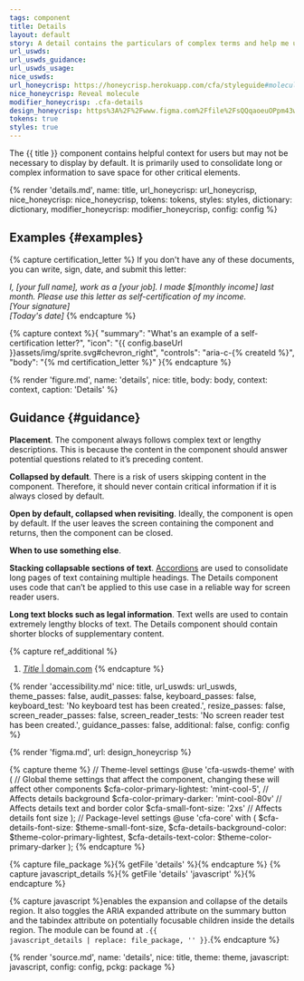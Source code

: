 ```yaml
---
tags: component
title: Details
layout: default
story: A detail contains the particulars of complex terms and help me understand them better.
url_uswds:
url_uswds_guidance:
url_uswds_usage:
nice_uswds:
url_honeycrisp: https://honeycrisp.herokuapp.com/cfa/styleguide#molecules-reveal
nice_honeycrisp: Reveal molecule
modifier_honeycrisp: .cfa-details
design_honeycrisp: https%3A%2F%2Fwww.figma.com%2Ffile%2FsQQqaoeuOPpm43wLlYfyEo%2FHoneycrisp-Design-System%3Ftype%3Ddesign%26node-id%3D5004%253A537%26mode%3Ddesign%26t%3Db7vIYK7WH81HUo0S-1
tokens: true
styles: true
---
```


<!-- INTRO -->

The {{ title }} component contains helpful context for users but may not be necessary to display by default. It is primarily used to consolidate long or complex information to save space for other critical elements.

<!-- DETAILS -->

{% render 'details.md',
  name: title,
  url_honeycrisp: url_honeycrisp,
  nice_honeycrisp: nice_honeycrisp,
  tokens: tokens,
  styles: styles,
  dictionary: dictionary,
  modifier_honeycrisp: modifier_honeycrisp,
  config: config %}

## Examples {#examples}

{% capture certification_letter %}
If you don't have any of these documents, you can write, sign, date, and submit this letter:

*I, [your full name], work as a [your job]. I made $[monthly income] last month. Please use this letter as self-certification of my income.* <br> *[Your signature]* <br> *[Today's date]*
{% endcapture %}

{% capture context %}{
  "summary": "What's an example of a self-certification letter?",
  "icon": "{{ config.baseUrl }}assets/img/sprite.svg#chevron_right",
  "controls": "aria-c-{% createId %}",
  "body": "{% md certification_letter %}"
}{% endcapture %}

{% render 'figure.md', name: 'details', nice: title, body: body, context: context, caption: 'Details' %}

<!-- GUIDANCE -->

## Guidance {#guidance}

**Placement**. The component always follows complex text or lengthy descriptions. This is because the content in the component should answer potential questions related to it’s preceding content.

**Collapsed by default**. There is a risk of users skipping content in the component. Therefore, it should never contain critical information if it is always closed by default.

**Open by default, collapsed when revisiting**. Ideally, the component is open by default. If the user leaves the screen containing the component and returns, then the component can be closed.

**When to use something else**.

**Stacking collapsable sections of text**. <a href="{{ config.baseUrl }}components/accordion">Accordions</a> are used to consolidate long pages of text containing multiple headings. The Details component uses code that can’t be applied to this use case in a reliable way for screen reader users.

**Long text blocks such as legal information**. Text wells are used to contain extremely lengthy blocks of text. The Details component should contain shorter blocks of supplementary content.

{% capture ref_additional %}
1. <a href="#" target="_blank" rel="noopener nofollow" class="usa-link--external"><cite>Title</cite> | domain.com</a>
{% endcapture %}

<!-- render 'references.md', ref_main: url_uswds_guidance, ref_additional: ref_additional, config: config -->

<!-- ACCESSIBILITY -->

{% render 'accessibility.md'
  nice: title,
  url_uswds: url_uswds,
  theme_passes: false,
  audit_passes: false,
  keyboard_passes: false,
  keyboard_test: 'No keyboard test has been created.',
  resize_passes: false,
  screen_reader_passes: false,
  screen_reader_tests: 'No screen reader test has been created.',
  guidance_passes: false,
  additional: false,
  config: config %}

<!-- DESIGN -->

{% render 'figma.md', url: design_honeycrisp %}

<!-- SOURCE -->

{% capture theme %}
// Theme-level settings
@use 'cfa-uswds-theme' with (
  // Global theme settings that affect the component, changing these will affect other components
  $cfa-color-primary-lightest: 'mint-cool-5', // Affects details background
  $cfa-color-primary-darker: 'mint-cool-80v'  // Affects details text and border color
  $cfa-small-font-size: '2xs'                 // Affects details font size
);
// Package-level settings
@use 'cfa-core' with (
  $cfa-details-font-size: $theme-small-font-size,
  $cfa-details-background-color: $theme-color-primary-lightest,
  $cfa-details-text-color: $theme-color-primary-darker
);
{% endcapture %}

{% capture file_package %}{% getFile 'details' %}{% endcapture %}
{% capture javascript_details %}{% getFile 'details' 'javascript' %}{% endcapture %}

{% capture javascript %}enables the expansion and collapse of the details region. It also toggles the ARIA expanded attribute on the summary button and the tabindex attribute on potentially focusable children inside the details region. The module can be found at <code>.{{ javascript_details | replace: file_package, '' }}</code>.{% endcapture %}

{% render 'source.md', name: 'details', nice: title, theme: theme, javascript: javascript, config: config, pckg: package %}
